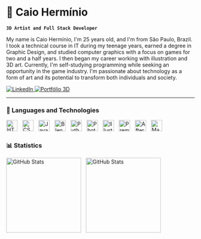 # 🧐 Caio Hermínio

**`3D Artist and Full Stack Developer`**

My name is Caio Hermínio, I'm 25 years old, and I'm from São Paulo, Brazil. I took a technical course in IT during my teenage years, earned a degree in Graphic Design, and studied computer graphics with a focus on games for two and a half years. I then began my career working with illustration and 3D art. Currently, I'm self-studying programming while seeking an opportunity in the game industry. I'm passionate about technology as a form of art and its potential to transform both individuals and society.

<p align="left">
  <a href="https://www.linkedin.com/in/caio-hermínio-a670b62a8/" target="_blank">
    <img 
      alt="LinkedIn" 
      title="Conecte-se comigo no LinkedIn" 
      src="https://img.shields.io/badge/LinkedIn-%230077B5.svg?style=for-the-badge&logo=linkedin&logoColor=white" 
    />
  </a>

  <a href="[https://www.artstation.com/seuusuario](https://www.artstation.com/caiohsf/albums/1578957)" target="_blank">
    <img 
      alt="Portfólio 3D" 
      title="Veja meu portfólio de arte 3D" 
      src="https://img.shields.io/badge/Portfólio-3D-FF6C00?style=for-the-badge&logo=artstation&logoColor=white&labelColor=FF6C00"
    />
  </a>
</p>

---

### 🤖 Languages and Technologies

<img 
    align="left" 
    alt="HTML"
    title="HTML" 
    width="30px" 
    style="padding-right: 10px;" 
    src="https://cdn.jsdelivr.net/gh/devicons/devicon@latest/icons/html5/html5-original.svg" 
/>
<img 
    align="left" 
    alt="CSS" 
    title="CSS"
    width="30px" 
    style="padding-right: 10px;" 
    src="https://cdn.jsdelivr.net/gh/devicons/devicon@latest/icons/css3/css3-original.svg" 
/>
<img 
    align="left" 
    alt="JavaScript" 
    title="JavaScript"
    width="30px" 
    style="padding-right: 10px;" 
    src="https://cdn.jsdelivr.net/gh/devicons/devicon@latest/icons/javascript/javascript-original.svg" 
  />
<img 
    align="left" 
    alt="Blender" 
    title="Blender"
    width="30px" 
    style="padding-right: 10px;" 
    src="https://cdn.jsdelivr.net/gh/devicons/devicon@latest/icons/blender/blender-original.svg" 
  />
<img 
    align="left" 
    alt="Python" 
    title="Python"
    width="30px" 
    style="padding-right: 10px;" 
    src="https://cdn.jsdelivr.net/gh/devicons/devicon@latest/icons/python/python-original.svg" 
  />
<img 
    align="left" 
    alt="Photoshop" 
    title="Photoshop"
    width="30px" 
    style="padding-right: 10px;" 
    src="https://cdn.jsdelivr.net/gh/devicons/devicon@latest/icons/photoshop/photoshop-original.svg" 
  />

<img 
    align="left" 
    alt="Illustrator" 
    title="Illustrator"
    width="30px" 
    style="padding-right: 10px;" 
    src="https://cdn.jsdelivr.net/gh/devicons/devicon@latest/icons/illustrator/illustrator-plain.svg" 
  />

<img 
    align="left" 
    alt="Premierepro" 
    title="Premierepro"
    width="30px" 
    style="padding-right: 10px;" 
    src="https://cdn.jsdelivr.net/gh/devicons/devicon@latest/icons/premierepro/premierepro-original.svg" 
  />  

<img 
    align="left" 
    alt="Aftereffects" 
    title="Aftereffects"
    width="30px" 
    style="padding-right: 10px;" 
    src="https://cdn.jsdelivr.net/gh/devicons/devicon@latest/icons/aftereffects/aftereffects-original.svg" 
  />  

<img 
    align="left" 
    alt="Maya" 
    title="Maya"
    width="30px" 
    style="padding-right: 10px;" 
    src="https://cdn.jsdelivr.net/gh/devicons/devicon@latest/icons/maya/maya-original.svg" 
  /> 

<br/>
<br/>

### 📊 Statistics

<p>
  <img 
    align="left" 
    alt="GitHub Stats" 
    height="200" 
    style="padding-right: 10px;" 
    src="https://github-readme-stats.vercel.app/api?username=CaioHerminio&show_icons=true&theme=tokyonight&include_all_commits=true&locale=pt-br" 
  />

<img 
      align="left" 
      alt="GitHub Stats" 
      height="200" 
      src="https://github-readme-stats.vercel.app/api/top-langs/?username=CaioHerminio&theme=tokyonight&layout=compact&custom_title=Tecnologias&langs_count=9" 
  />
</p>
